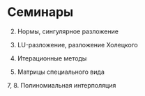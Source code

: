 # Семинары

2. Нормы, сингулярное разложение

3. LU-разложение, разложение Холецкого

4. Итерационные методы

5. Матрицы специального вида

7, 8. Полиномиальная интерполяция
